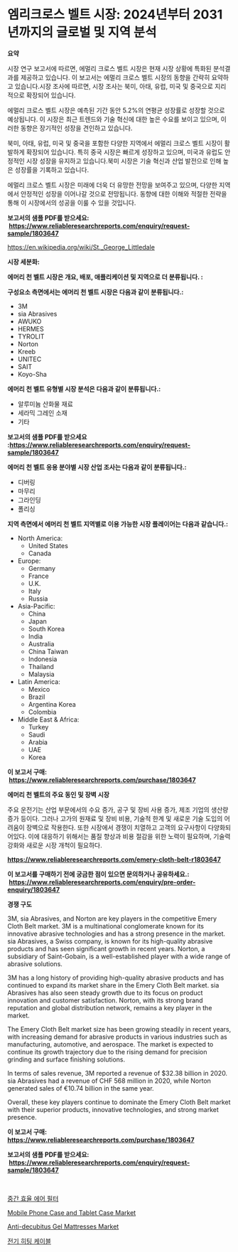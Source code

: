 <p><h1>엠리크로스 벨트 시장: 2024년부터 2031년까지의 글로벌 및 지역 분석</h1></p><p><strong>요약</strong></p>
<p><p><Executive Summary></p><p>시장 연구 보고서에 따르면, 에멀리 크로스 벨트 시장은 현재 시장 상황에 특화된 분석결과를 제공하고 있습니다. 이 보고서는 에멀리 크로스 벨트 시장의 동향을 간략히 요약하고 있습니다.시장 조사에 따르면, 시장 조사는 북미, 아태, 유럽, 미국 및 중국으로 지리적으로 확장되어 있습니다.</p><p><Emerging Trends></p><p>에멀리 크로스 벨트 시장은 예측된 기간 동안 5.2%의 연평균 성장률로 성장할 것으로 예상됩니다. 이 시장은 최근 트렌드와 기술 혁신에 대한 높은 수요를 보이고 있으며, 이러한 동향은 장기적인 성장을 견인하고 있습니다.</p><p><Geographical Spread></p><p>북미, 아태, 유럽, 미국 및 중국을 포함한 다양한 지역에서 에멀리 크로스 벨트 시장이 활발하게 확장되어 있습니다. 특히 중국 시장은 빠르게 성장하고 있으며, 미국과 유럽도 안정적인 시장 성장을 유지하고 있습니다.북미 시장은 기술 혁신과 산업 발전으로 인해 높은 성장률을 기록하고 있습니다.</p><p><Conclusion></p><p>에멀리 크로스 벨트 시장은 미래에 더욱 더 유망한 전망을 보여주고 있으며, 다양한 지역에서 안정적인 성장을 이어나갈 것으로 전망됩니다. 동향에 대한 이해와 적절한 전략을 통해 이 시장에서의 성공을 이룰 수 있을 것입니다.</p></p>
<p><strong>보고서의 샘플 PDF를 받으세요: &nbsp;<a href="https://www.reliableresearchreports.com/enquiry/request-sample/1803647">https://www.reliableresearchreports.com/enquiry/request-sample/1803647</a></strong></p>
<p><a href="https://en.wikipedia.org/wiki/St._George_Littledale">https://en.wikipedia.org/wiki/St._George_Littledale</a></p>
<p><strong>시장 세분화:</strong></p>
<p><strong> 에머리 천 벨트 시장은 개요, 배포, 애플리케이션 및 지역으로 더 분류됩니다. :</strong></p>
<p><strong>구성요소 측면에서는 에머리 천 벨트 시장은 다음과 같이 분류됩니다.:</strong></p>
<p><ul><li>3M</li><li>sia Abrasives</li><li>AWUKO</li><li>HERMES</li><li>TYROLIT</li><li>Norton</li><li>Kreeb</li><li>UNITEC</li><li>SAIT</li><li>Koyo-Sha</li></ul></p>
<p><strong> 에머리 천 벨트 유형별 시장 분석은 다음과 같이 분류됩니다.:</strong></p>
<p><ul><li>알루미늄 산화물 재료</li><li>세라믹 그레인 소재</li><li>기타</li></ul></p>
<p><strong>보고서의 샘플 PDF를 받으세요 :<a href="https://www.reliableresearchreports.com/enquiry/request-sample/1803647">https://www.reliableresearchreports.com/enquiry/request-sample/1803647</a></strong></p>
<p><strong> 에머리 천 벨트 응용 분야별 시장 산업 조사는 다음과 같이 분류됩니다.:</strong></p>
<p><ul><li>디버링</li><li>마무리</li><li>그라인딩</li><li>폴리싱</li></ul></p>
<p><strong>지역 측면에서 에머리 천 벨트 지역별로 이용 가능한 시장 플레이어는 다음과 같습니다.:</strong></p>
<p><ul>
    <li>
        North America:
        <ul>
            <li>United States</li>
            <li>Canada</li>
        </ul>
    </li>
    <li>
        Europe:
        <ul>
            <li>Germany</li>
            <li>France</li>
            <li>U.K.</li>
            <li>Italy</li>
            <li>Russia</li>
        </ul>
    </li>
    <li>
        Asia-Pacific:
        <ul>
            <li>China</li>
            <li>Japan</li>
            <li>South Korea</li>
            <li>India</li>
            <li>Australia</li>
            <li>China Taiwan</li>
            <li>Indonesia</li>
            <li>Thailand</li>
            <li>Malaysia</li>
        </ul>
    </li>
    <li>
        Latin America:
        <ul>
            <li>Mexico</li>
            <li>Brazil</li>
            <li>Argentina Korea</li>
            <li>Colombia</li>
        </ul>
    </li>
    <li>
        Middle East & Africa:
        <ul>
            <li>Turkey</li>
            <li>Saudi</li>
            <li>Arabia</li>
            <li>UAE</li>
            <li>Korea</li>
        </ul>
    </li>
    </ul></p>
<p><strong>이 보고서 구매: &nbsp;<a href="https://www.reliableresearchreports.com/purchase/1803647">https://www.reliableresearchreports.com/purchase/1803647</a></strong></p>
<p><strong>에머리 천 벨트의 주요 동인 및 장벽 시장</strong></p>
<p><p>주요 운전기는 산업 부문에서의 수요 증가, 공구 및 장비 사용 증가, 제조 기업의 생산량 증가 등이다. 그러나 고가의 원재료 및 장비 비용, 기술적 한계 및 새로운 기술 도입의 어려움이 장벽으로 작용한다. 또한 시장에서 경쟁이 치열하고 고객의 요구사항이 다양화되어있다. 이에 대응하기 위해서는 품질 향상과 비용 절감을 위한 노력이 필요하며, 기술력 강화와 새로운 시장 개척이 필요하다.</p></p>
<p><strong><a href="https://www.reliableresearchreports.com/emery-cloth-belt-r1803647">https://www.reliableresearchreports.com/emery-cloth-belt-r1803647</a></strong></p>
<p><strong>이 보고서를 구매하기 전에 궁금한 점이 있으면 문의하거나 공유하세요.: &nbsp;<a href="https://www.reliableresearchreports.com/enquiry/pre-order-enquiry/1803647">https://www.reliableresearchreports.com/enquiry/pre-order-enquiry/1803647</a></strong></p>
<p><strong>경쟁 구도</strong></p>
<p><p>3M, sia Abrasives, and Norton are key players in the competitive Emery Cloth Belt market. 3M is a multinational conglomerate known for its innovative abrasive technologies and has a strong presence in the market. sia Abrasives, a Swiss company, is known for its high-quality abrasive products and has seen significant growth in recent years. Norton, a subsidiary of Saint-Gobain, is a well-established player with a wide range of abrasive solutions.</p><p>3M has a long history of providing high-quality abrasive products and has continued to expand its market share in the Emery Cloth Belt market. sia Abrasives has also seen steady growth due to its focus on product innovation and customer satisfaction. Norton, with its strong brand reputation and global distribution network, remains a key player in the market.</p><p>The Emery Cloth Belt market size has been growing steadily in recent years, with increasing demand for abrasive products in various industries such as manufacturing, automotive, and aerospace. The market is expected to continue its growth trajectory due to the rising demand for precision grinding and surface finishing solutions.</p><p>In terms of sales revenue, 3M reported a revenue of $32.38 billion in 2020. sia Abrasives had a revenue of CHF 568 million in 2020, while Norton generated sales of €10.74 billion in the same year.</p><p>Overall, these key players continue to dominate the Emery Cloth Belt market with their superior products, innovative technologies, and strong market presence.</p></p>
<p><strong>이 보고서 구매: &nbsp; <a href="https://www.reliableresearchreports.com/purchase/1803647">https://www.reliableresearchreports.com/purchase/1803647</a></strong></p>
<p><strong>보고서의 샘플 PDF를 받으세요: &nbsp;<a href="https://www.reliableresearchreports.com/enquiry/request-sample/1803647">https://www.reliableresearchreports.com/enquiry/request-sample/1803647</a></strong><strong></strong></p>
<p>&nbsp;</p>
<p><p><a href="https://github.com/nigaleamar09/Market-Research-Report-List-2/blob/main/717731833733.md">중간 효율 에어 필터</a></p><p><a href="https://medium.com/@felipestehr/mobile-phone-case-and-tablet-case-market-research-report-market-forecast-and-growth-prospects-with-6f01a11cdd3c">Mobile Phone Case and Tablet Case Market</a></p><p><a href="https://medium.com/@soloncarter54/anti-decubitus-gel-mattresses-market-growth-outlook-from-2024-to-2031-and-it-is-projecting-at-5-4-bcac1bccd120">Anti-decubitus Gel Mattresses Market</a></p><p><a href="https://github.com/ahmadrevanz10/Market-Research-Report-List-2/blob/main/133022433732.md">전기 히팅 케이블</a></p></p>